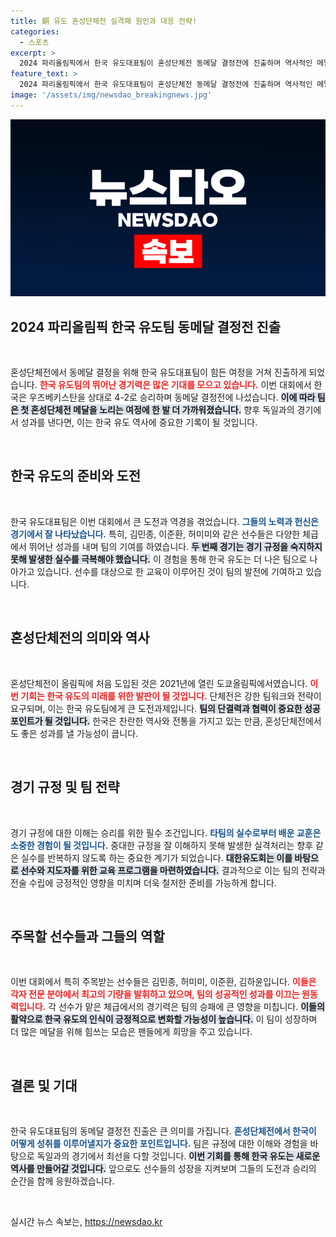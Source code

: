 ```yaml
---
title: 銅 유도 혼성단체전 실격패 원인과 대응 전략!
categories:
  - 스포츠
excerpt: >
  2024 파리올림픽에서 한국 유도대표팀이 혼성단체전 동메달 결정전에 진출하며 역사적인 메달에 도전한다. 우즈베키스탄을 꺾고 맞붙을 독일 또한 강력한 상대. 최초 동메달 획득의 순간을 함께 하자!
feature_text: >
  2024 파리올림픽에서 한국 유도대표팀이 혼성단체전 동메달 결정전에 진출하며 역사적인 메달에 도전한다. 우즈베키스탄을 꺾고 맞붙을 독일 또한 강력한 상대. 최초 동메달 획득의 순간을 함께 하자!
image: '/assets/img/newsdao_breakingnews.jpg'
---
```


<p><img src="/assets/img/newsdao_breakingnews.jpg" alt="implanttips 속보" /></p>

<h2 data-ke-size="size26">2024 파리올림픽 한국 유도팀 동메달 결정전 진출</h2>

<p data-ke-size="size16">&nbsp;</p>

<p data-ke-size="size16">혼성단체전에서 동메달 결정을 위해 한국 유도대표팀이 힘든 여정을 거쳐 진출하게 되었습니다. <b><span style="color: #ee2323;">한국 유도팀의 뛰어난 경기력은 많은 기대를 모으고 있습니다.</span></b> 이번 대회에서 한국은 우즈베키스탄을 상대로 4-2로 승리하며 동메달 결정전에 나섰습니다. <b><span style="background-color: #21538527;">이에 따라 팀은 첫 혼성단체전 메달을 노리는 여정에 한 발 더 가까워졌습니다.</span></b> 향후 독일과의 경기에서 성과를 낸다면, 이는 한국 유도 역사에 중요한 기록이 될 것입니다.</p>

<p data-ke-size="size16">&nbsp;</p>

<h2 data-ke-size="size26">한국 유도의 준비와 도전</h2>

<p data-ke-size="size16">&nbsp;</p>

<p data-ke-size="size16">한국 유도대표팀은 이번 대회에서 큰 도전과 역경을 겪었습니다. <b><span style="color: #1a5490;">그들의 노력과 헌신은 경기에서 잘 나타났습니다.</span></b> 특히, 김민종, 이준환, 허미미와 같은 선수들은 다양한 체급에서 뛰어난 성과를 내며 팀의 기여를 하였습니다. <b><span style="background-color: #21538527;">두 번째 경기는 경기 규정을 숙지하지 못해 발생한 실수를 극복해야 했습니다.</span></b> 이 경험을 통해 한국 유도는 더 나은 팀으로 나아가고 있습니다. 선수를 대상으로 한 교육이 이루어진 것이 팀의 발전에 기여하고 있습니다.</p>

<p data-ke-size="size16">&nbsp;</p>

<h2 data-ke-size="size26">혼성단체전의 의미와 역사</h2>

<p data-ke-size="size16">&nbsp;</p>

<p data-ke-size="size16">혼성단체전이 올림픽에 처음 도입된 것은 2021년에 열린 도쿄올림픽에서였습니다. <b><span style="color: #ee2323;">이번 기회는 한국 유도의 미래를 위한 발판이 될 것입니다.</span></b> 단체전은 강한 팀워크와 전략이 요구되며, 이는 한국 유도팀에게 큰 도전과제입니다. <b><span style="background-color: #21538527;">팀의 단결력과 협력이 중요한 성공 포인트가 될 것입니다.</span></b> 한국은 찬란한 역사와 전통을 가지고 있는 만큼, 혼성단체전에서도 좋은 성과를 낼 가능성이 큽니다.</p>

<p data-ke-size="size16">&nbsp;</p>

<h2 data-ke-size="size26">경기 규정 및 팀 전략</h2>

<p data-ke-size="size16">&nbsp;</p>

<p data-ke-size="size16">경기 규정에 대한 이해는 승리를 위한 필수 조건입니다. <b><span style="color: #1a5490;">타팀의 실수로부터 배운 교훈은 소중한 경험이 될 것입니다.</span></b> 중대한 규정을 잘 이해하지 못해 발생한 실격처리는 향후 같은 실수를 반복하지 않도록 하는 중요한 계기가 되었습니다. <b><span style="background-color: #21538527;">대한유도회는 이를 바탕으로 선수와 지도자를 위한 교육 프로그램을 마련하였습니다.</span></b> 결과적으로 이는 팀의 전략과 전술 수립에 긍정적인 영향을 미치며 더욱 철저한 준비를 가능하게 합니다.</p>

<p data-ke-size="size16">&nbsp;</p>

<h2 data-ke-size="size26">주목할 선수들과 그들의 역할</h2>

<p data-ke-size="size16">&nbsp;</p>

<p data-ke-size="size16">이번 대회에서 특히 주목받는 선수들은 김민종, 허미미, 이준환, 김하윤입니다. <b><span style="color: #ee2323;">이들은 각자 전문 분야에서 최고의 기량을 발휘하고 있으며, 팀의 성공적인 성과를 이끄는 원동력입니다.</span></b> 각 선수가 맡은 체급에서의 경기력은 팀의 승패에 큰 영향을 미칩니다. <b><span style="background-color: #21538527;">이들의 활약으로 한국 유도의 인식이 긍정적으로 변화할 가능성이 높습니다.</span></b> 이 팀이 성장하며 더 많은 메달을 위해 힘쓰는 모습은 팬들에게 희망을 주고 있습니다.</p>

<p data-ke-size="size16">&nbsp;</p>

<h2 data-ke-size="size26">결론 및 기대</h2>

<p data-ke-size="size16">&nbsp;</p>

<p data-ke-size="size16">한국 유도대표팀의 동메달 결정전 진출은 큰 의미를 가집니다. <b><span style="color: #1a5490;">혼성단체전에서 한국이 어떻게 성취를 이루어낼지가 중요한 포인트입니다.</span></b> 팀은 규정에 대한 이해와 경험을 바탕으로 독일과의 경기에서 최선을 다할 것입니다. <b><span style="background-color: #21538527;">이번 기회를 통해 한국 유도는 새로운 역사를 만들어갈 것입니다.</span></b> 앞으로도 선수들의 성장을 지켜보며 그들의 도전과 승리의 순간을 함께 응원하겠습니다.</p>

<p data-ke-size="size16">&nbsp;</p>
실시간 뉴스 속보는, <a href="https://newsdao.kr" rel="dofollow">https://newsdao.kr</a>


